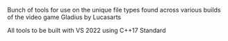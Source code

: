 Bunch of tools for use on the unique file types found across various builds of the video game Gladius by Lucasarts

All tools to be built with VS 2022 using C++17 Standard
